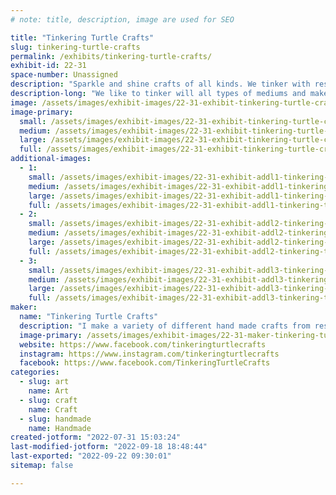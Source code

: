 ```yaml
---
# note: title, description, image are used for SEO

title: "Tinkering Turtle Crafts"
slug: tinkering-turtle-crafts
permalink: /exhibits/tinkering-turtle-crafts/
exhibit-id: 22-31
space-number: Unassigned
description: "Sparkle and shine crafts of all kinds. We tinker with resin, rhinestones and glitter."
description-long: "We like to tinker will all types of mediums and make a variety of crafts for all ages. Pens, keychains, ornaments, jars, wall hangings and more. "
image: /assets/images/exhibit-images/22-31-exhibit-tinkering-turtle-crafts-crafts-2-large.jpg
image-primary: 
  small: /assets/images/exhibit-images/22-31-exhibit-tinkering-turtle-crafts-crafts-2-small.jpg
  medium: /assets/images/exhibit-images/22-31-exhibit-tinkering-turtle-crafts-crafts-2-medium.jpg
  large: /assets/images/exhibit-images/22-31-exhibit-tinkering-turtle-crafts-crafts-2-large.jpg
  full: /assets/images/exhibit-images/22-31-exhibit-tinkering-turtle-crafts-crafts-2-full.jpg
additional-images: 
  - 1:
    small: /assets/images/exhibit-images/22-31-exhibit-addl1-tinkering-turtle-crafts-crafts-3-small.jpg
    medium: /assets/images/exhibit-images/22-31-exhibit-addl1-tinkering-turtle-crafts-crafts-3-medium.jpg
    large: /assets/images/exhibit-images/22-31-exhibit-addl1-tinkering-turtle-crafts-crafts-3-large.jpg
    full: /assets/images/exhibit-images/22-31-exhibit-addl1-tinkering-turtle-crafts-crafts-3-full.jpg
  - 2:
    small: /assets/images/exhibit-images/22-31-exhibit-addl2-tinkering-turtle-crafts-crafts-small.jpg
    medium: /assets/images/exhibit-images/22-31-exhibit-addl2-tinkering-turtle-crafts-crafts-medium.jpg
    large: /assets/images/exhibit-images/22-31-exhibit-addl2-tinkering-turtle-crafts-crafts-large.jpg
    full: /assets/images/exhibit-images/22-31-exhibit-addl2-tinkering-turtle-crafts-crafts-full.jpg
  - 3:
    small: /assets/images/exhibit-images/22-31-exhibit-addl3-tinkering-turtle-crafts-keychains-small.jpg
    medium: /assets/images/exhibit-images/22-31-exhibit-addl3-tinkering-turtle-crafts-keychains-medium.jpg
    large: /assets/images/exhibit-images/22-31-exhibit-addl3-tinkering-turtle-crafts-keychains-large.jpg
    full: /assets/images/exhibit-images/22-31-exhibit-addl3-tinkering-turtle-crafts-keychains-full.jpg
maker: 
  name: "Tinkering Turtle Crafts"
  description: "I make a variety of different hand made crafts from resin, rhinestones, paper and yarn. A variety of cups, keychains, magnets, ornaments and wall pieces just to name a few of the items I have. Always learning and creating more fun and colorful pieces."
  image-primary: /assets/images/exhibit-images/22-31-maker-tinkering-turtle-crafts-tinkering-turtle-crafts-medium.jpg
  website: https://www.facebook.com/tinkeringturtlecrafts
  instagram: https://www.instagram.com/tinkeringturtlecrafts
  facebook: https://www.facebook.com/TinkeringTurtleCrafts
categories: 
  - slug: art
    name: Art
  - slug: craft
    name: Craft
  - slug: handmade
    name: Handmade
created-jotform: "2022-07-31 15:03:24"
last-modified-jotform: "2022-09-18 18:48:44"
last-exported: "2022-09-22 09:30:01"
sitemap: false

---
```


